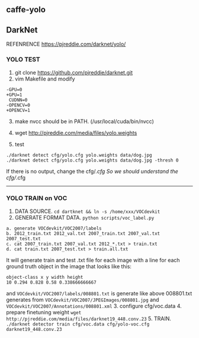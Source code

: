 ## caffe-yolo


## DarkNet
REFENRENCE https://pjreddie.com/darknet/yolo/
### YOLO TEST
1. git clone https://github.com/pjreddie/darknet.git
2. vim Makefile and modify
```
-GPU=0
+GPU=1
 CUDNN=0
-OPENCV=0
+OPENCV=1
```
3. make 
nvcc should be in PATH. (/usr/local/cuda/bin/nvcc)

4. wget http://pjreddie.com/media/files/yolo.weights
5. test
```
./darknet detect cfg/yolo.cfg yolo.weights data/dog.jpg
./darknet detect cfg/yolo.cfg yolo.weights data/dog.jpg -thresh 0
```
If there is no output, change the cfg/*.cfg
So we should understand the cfg/*.cfg 

-----
### YOLO TRAIN on VOC

1. DATA SOURCE. `cd dartknet && ln -s /home/xxx/VOCdevkit`
2. GENERATE FORMAT DATA. `python scripts/voc_label.py`
```
a. generate VOCdevkit/VOC2007/labels
b. 2012_train.txt 2012_val.txt 2007_train.txt 2007_val.txt 2007_test.txt
c. cat 2007_train.txt 2007_val.txt 2012_*.txt > train.txt
d. cat train.txt 2007_test.txt > train.all.txt
```
  It will generate train and test .txt file for each image with a line for each ground truth object in the image that looks like this:
```
object-class x y width height
10 0.294 0.828 0.58 0.338666666667
```
and `VOCdevkit/VOC2007/labels/008801.txt` is generate like above
008801.txt generates from `VOCdevkit/VOC2007/JPEGImages/008801.jpg` and `VOCdevkit/VOC2007/Annotations/008801.xml`
3. configure cfg/voc.data
4. prepare finetuning weight `wget http://pjreddie.com/media/files/darknet19_448.conv.23`
5. TRAIN. `./darknet detector train cfg/voc.data cfg/yolo-voc.cfg darknet19_448.conv.23`

